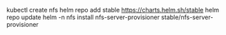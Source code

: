 kubectl create nfs
helm repo add stable https://charts.helm.sh/stable
helm repo update
helm -n nfs install nfs-server-provisioner stable/nfs-server-provisioner
